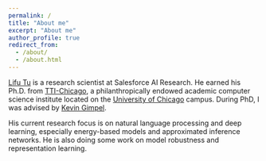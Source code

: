 ```yaml
---
permalink: /
title: "About me"
excerpt: "About me"
author_profile: true
redirect_from: 
  - /about/
  - /about.html
---
```



[Lifu Tu](https://lifu-tu.github.io/) is a research scientist at Salesforce AI Research. He earned his Ph.D. from [TTI-Chicago](https://ttic.edu/), a philanthropically endowed academic computer science institute located on the [University of Chicago](https://www.uchicago.edu/) campus. During PhD, I was advised by [Kevin Gimpel](https://home.ttic.edu/~kgimpel/index.html).

His current research focus is on natural language processing and deep learning, especially energy-based models and approximated inference networks. He is also doing some work on model robustness and representation learning.
